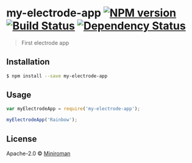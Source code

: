 # my-electrode-app [![NPM version][npm-image]][npm-url] [![Build Status][travis-image]][travis-url] [![Dependency Status][daviddm-image]][daviddm-url]
> First electrode app

## Installation

```sh
$ npm install --save my-electrode-app
```

## Usage

```js
var myElectrodeApp = require('my-electrode-app');

myElectrodeApp('Rainbow');
```
## License

Apache-2.0 © [Miniroman]()


[npm-image]: https://badge.fury.io/js/my-electrode-app.svg
[npm-url]: https://npmjs.org/package/my-electrode-app
[travis-image]: https://travis-ci.org//my-electrode-app.svg?branch=master
[travis-url]: https://travis-ci.org//my-electrode-app
[daviddm-image]: https://david-dm.org//my-electrode-app.svg?theme=shields.io
[daviddm-url]: https://david-dm.org//my-electrode-app

